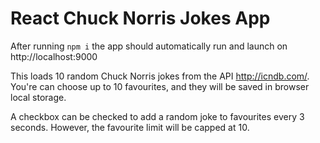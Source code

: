 # React Chuck Norris Jokes App

After running `npm i` the app should automatically run and launch on http://localhost:9000

This loads 10 random Chuck Norris jokes from the API http://icndb.com/. You're can choose up to 10 favourites, and they will be saved in browser local storage.

A checkbox can be checked to add a random joke to favourites every 3 seconds. However, the favourite limit will be capped at 10.
